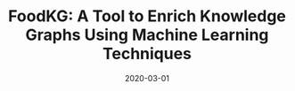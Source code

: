 ---
title: "FoodKG: A Tool to Enrich Knowledge Graphs Using Machine Learning Techniques"
collection: publications
permalink: /publication/2020-FoodKG
date: 2020-03-01
paperurl: 'https://www.google.com/url?q=https%3A%2F%2Fwww.frontiersin.org%2Farticles%2F10.3389%2Ffdata.2020.00012%2Fabstract&sa=D&sntz=1&usg=AFQjCNF17zA5zFDiXQVciuB89oygusSVag'
citation: 'Mohamed Gharibi, <b>Arun Zachariah<b>, Praveen Rao - &quot;FoodKG: A Tool to Enrich Knowledge Graphs Using Machine Learning Techniques.&quot; <i>Frontiers in Big Data.</i>, Volume 3, 12 pages, 2020.'
---